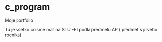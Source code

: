 # c_program
Moje portfolio


Tu je vsetko co sme mali na STU FEI podla predmetu AP ( predmet s prveho rocnika)
